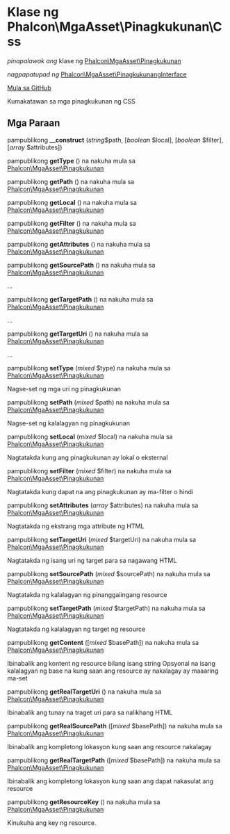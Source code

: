 # Klase ng **Phalcon\\MgaAsset\\Pinagkukunan\\Css**

*pinapalawak ang* klase ng [Phalcon\MgaAsset\Pinagkukunan](/en/3.2/api/Phalcon_Assets_Resource)

*nagpapatupad ng* [Phalcon\MgaAsset\PinagkukunangInterface](/en/3.2/api/Phalcon_Assets_ResourceInterface)

<a href="https://github.com/phalcon/cphalcon/blob/master/phalcon/assets/resource/css.zep" class="btn btn-default btn-sm">Mula sa GitHub</a>

Kumakatawan sa mga pinagkukunan ng CSS

## Mga Paraan

pampublikong **__construct** (*string*$path, [*boolean* $local], [*boolean* $filter], [*array* $attributes])

pampublikong **getType** () na nakuha mula sa [Phalcon\MgaAsset\Pinagkukunan](/en/3.2/api/Phalcon_Assets_Resource)

pampublikong **getPath** () na nakuha mula sa [Phalcon\MgaAsset\Pinagkukunan](/en/3.2/api/Phalcon_Assets_Resource)

pampublikong **getLocal** () na nakuha mula sa [Phalcon\MgaAsset\Pinagkukunan](/en/3.2/api/Phalcon_Assets_Resource)

pampublikong **getFilter** () na nakuha mula sa [Phalcon\MgaAsset\Pinagkukunan](/en/3.2/api/Phalcon_Assets_Resource)

pampublikong **getAttributes** () na nakuha mula sa [Phalcon\MgaAsset\Pinagkukunan](/en/3.2/api/Phalcon_Assets_Resource)

pampublikong **getSourcePath** () na nakuha mula sa [Phalcon\MgaAsset\Pinagkukunan](/en/3.2/api/Phalcon_Assets_Resource)

...

pampublikong **getTargetPath** () na nakuha mula sa [Phalcon\MgaAsset\Pinagkukunan](/en/3.2/api/Phalcon_Assets_Resource)

...

pampublikong **getTargetUri** () na nakuha mula sa [Phalcon\MgaAsset\Pinagkukunan](/en/3.2/api/Phalcon_Assets_Resource)

...

pampublikong **setType** (*mixed* $type) na nakuha mula sa [Phalcon\MgaAsset\Pinagkukunan](/en/3.2/api/Phalcon_Assets_Resource)

Nagse-set ng mga uri ng pinagkukunan

pampublikong **setPath** (*mixed* $path) na nakuha mula sa [Phalcon\MgaAsset\Pinagkukunan](/en/3.2/api/Phalcon_Assets_Resource)

Nagse-set ng kalalagyan ng pinagkukunan

pampublikong **setLocal** (*mixed* $local) na nakuha mula sa [Phalcon\MgaAsset\Pinagkukunan](/en/3.2/api/Phalcon_Assets_Resource)

Nagtatakda kung ang pinagkukunan ay lokal o eksternal

pampublikong **setFilter** (*mixed* $filter) na nakuha mula sa [Phalcon\MgaAsset\Pinagkukunan](/en/3.2/api/Phalcon_Assets_Resource)

Nagtatakda kung dapat na ang pinagkukunan ay ma-filter o hindi

pampublikong **setAttributes** (*array* $attributes) na nakuha mula sa [Phalcon\MgaAsset\Pinagkukunan](/en/3.2/api/Phalcon_Assets_Resource)

Nagtatakda ng ekstrang mga attribute ng HTML

pampublikong **setTargetUri** (*mixed* $targetUri) na nakuha mula sa [Phalcon\MgaAsset\Pinagkukunan](/en/3.2/api/Phalcon_Assets_Resource)

Nagtatakda ng isang uri ng target para sa nagawang HTML

pampublikong **setSourcePath** (*mixed* $sourcePath) na nakuha mula sa [Phalcon\MgaAsset\Pinagkukunan](/en/3.2/api/Phalcon_Assets_Resource)

Nagtatakda ng kalalagyan ng pinanggaiingang resource

pampublikong **setTargetPath** (*mixed* $targetPath) na nakuha mula sa [Phalcon\MgaAsset\Pinagkukunan](/en/3.2/api/Phalcon_Assets_Resource)

Nagtatakda ng kalalagyan ng target ng resource

pampublikong **getContent** ([*mixed* $basePath]) na nakuha mula sa [ Phalcon\MgaAsset\Pinagkukunan](/en/3.2/api/Phalcon_Assets_Resource)

Ibinabalik ang kontent ng resource bilang isang string Opsyonal na isang kalalagyan ng base na kung saan ang resource ay nakalagay ay maaaring ma-set

pampublikong **getRealTargetUri** () na nakuha mula sa [Phalcon\MgaAsset\Pinagkukunan](/en/3.2/api/Phalcon_Assets_Resource)

Ibinabalik ang tunay na traget uri para sa nalikhang HTML

pampublikong **getRealSourcePath** ([*mixed* $basePath]) na nakuha mula sa [Phalcon\MgaAsset\Pinagkukunan](/en/3.2/api/Phalcon_Assets_Resource)

Ibinabalik ang kompletong lokasyon kung saan ang resource nakalagay

pampublikong **getRealTargetPath** ([*mixed* $basePath]) na nakuha mula sa [Phalcon\MgaAsset\Pinagkukunan](/en/3.2/api/Phalcon_Assets_Resource)

Ibinabalik ang kompletong lokasyon kung saan ang dapat nakasulat ang resource

pampublikong **getResourceKey** () na nakuha mula sa [Phalcon\MgaAsset\Pinagkukunan](/en/3.2/api/Phalcon_Assets_Resource)

Kinukuha ang key ng resource.